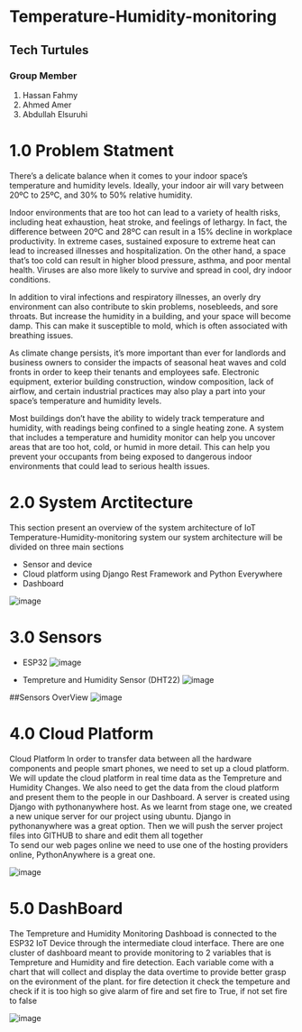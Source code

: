 # **Temperature-Humidity-monitoring**

## Tech Turtules 
### Group Member
1. Hassan Fahmy 
2. Ahmed Amer
3. Abdullah Elsuruhi


# 1.0 Problem Statment
There’s a delicate balance when it comes to your indoor space’s temperature and humidity levels. Ideally, your indoor air will vary between 20ºC to 25ºC, and 30% to 50% relative humidity.

Indoor environments that are too hot can lead to a variety of health risks, including heat exhaustion, heat stroke, and feelings of lethargy. In fact, the difference between 20ºC and 28ºC can result in a 15% decline in workplace productivity. In extreme cases, sustained exposure to extreme heat can lead to increased illnesses and hospitalization. On the other hand, a space that’s too cold can result in higher blood pressure, asthma, and poor mental health. Viruses are also more likely to survive and spread in cool, dry indoor conditions.

In addition to viral infections and respiratory illnesses, an overly dry environment can also contribute to skin problems, nosebleeds, and sore throats. But increase the humidity in a building, and your space will become damp. This can make it susceptible to mold, which is often associated with breathing issues.

As climate change persists, it’s more important than ever for landlords and business owners to consider the impacts of seasonal heat waves and cold fronts in order to keep their tenants and employees safe. Electronic equipment, exterior building construction, window composition, lack of airflow, and certain industrial practices may also play a part into your space’s temperature and humidity levels.

Most buildings don’t have the ability to widely track temperature and humidity, with readings being confined to a single heating zone. A system that includes a temperature and humidity monitor can help you uncover areas that are too hot, cold, or humid in more detail. This can help you prevent your occupants from being exposed to dangerous indoor environments that could lead to serious health issues.


# 2.0 System Arctitecture 

This section present an overview of the system architecture of IoT Temperature-Humidity-monitoring system 
our system architecture will be divided on three main sections
- Sensor and device
- Cloud platform using Django Rest Framework and Python Everywhere
- Dashboard

![image](https://user-images.githubusercontent.com/117296912/220284808-d7cac4b4-5ad4-4e85-8529-be5c7bdb6d45.png)

# 3.0 Sensors
-  ESP32
 ![image](https://user-images.githubusercontent.com/117296912/220287244-e1f1b117-0457-4925-9b8e-abe97c576d78.png)

-  Tempreture and Humidity Sensor (DHT22)
![image](https://user-images.githubusercontent.com/117296912/220287560-3a289079-3253-42a0-b4fc-02eea6a4e418.png)

##Sensors OverView
![image](https://user-images.githubusercontent.com/117296912/220292150-c8a5a636-2e2e-4ede-9e5d-18a7ee88a7e1.png)





# 4.0 Cloud Platform

Cloud Platform
In order to transfer data between all the hardware components and people smart phones, we need to set up a cloud platform. We will update the cloud platform in real time data as the Tempreture and Humidity Changes. We also need to get the data from the cloud platform and present them to the people in our Dashboard. 
A server is created using Django with pythonanywhere host. As we learnt from stage one, we created a new unique server for our project using ubuntu. Django in pythonanywhere was a great option. Then we will push the server project files into GITHUB to share and edit them all together  
To send our web pages online we need to use one of the hosting providers online, PythonAnywhere is a great one.

![image](https://user-images.githubusercontent.com/117296912/220292241-2ad28915-db23-4de4-8a9e-4dbe1b018044.png)




# 5.0 DashBoard

The Tempreture and Humidity Monitoring Dashboad is connected to the ESP32 IoT Device through the intermediate cloud interface. There are one cluster of dashboard meant to provide monitoring to 2 variables that is Tempreture and Humidity and fire detection. Each variable come with a chart that will collect and display the data overtime to provide better grasp on the evironment of the plant. for fire detection it check the tempeture and check if it is too high so give alarm of fire and set fire to True, if not set fire to false

![image](https://user-images.githubusercontent.com/117296912/220290265-29fe70ad-70f3-471f-9047-ef43ed5d52e7.png)




